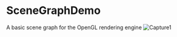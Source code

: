 # SceneGraphDemo
A basic scene graph for the OpenGL rendering engine
![Capture1](https://user-images.githubusercontent.com/69974236/227800815-009dccca-6e0e-4843-9bbf-70f721592410.PNG)
